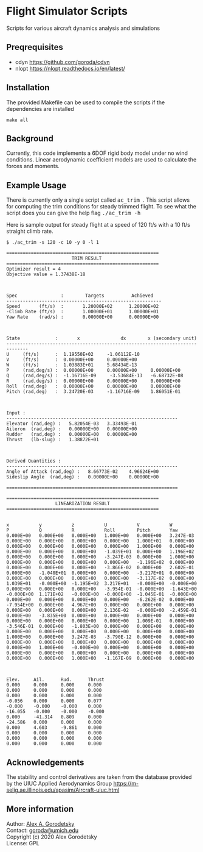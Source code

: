 # Flight Simulator Scripts

Scripts for various aircraft dynamics analysis and simulations

## Preqrequisites
* cdyn https://github.com/goroda/cdyn
* nlopt https://nlopt.readthedocs.io/en/latest/


## Installation
The provided Makefile can be used to compile the scripts if the dependencies are installed

``
make all
``

## Background

Currently, this code implements a 6DOF rigid body model under no wind conditions. Linear aerodynamic coefficient models are used to calculate the forces and moments.

## Example Usage
There is currently only a single script called <kbd> ac_trim </kbd>. This script allows for computing the trim conditions for steady trimmed flight. To see what the script does you can give the help flag <kbd> ./ac_trim -h </kbd>

Here is sample output for steady flight at a speed of 120 ft/s with a 10 ft/s straight climb rate.


``` shell
$ ./ac_trim -s 120 -c 10 -y 0 -l 1

========================================================
                        TRIM RESULT                     
========================================================
Optimizer result = 4
Objective value = 1.37438E-18



Spec                :        Targets          Achieved   
---------------------------------------------------------
Speed       (ft/s)  :       1.20000E+02      1.20000E+02
-Climb Rate (ft/s)  :       1.00000E+01      1.00000E+01
Yaw Rate    (rad/s) :       0.00000E+00      0.00000E+00



State             :       x               dx   	 	x (secondary unit)
------------------------------------------------------------------------------
U     (ft/s)      :  1.19550E+02     -1.06112E-10
V     (ft/s)      :  0.00000E+00     0.00000E+00
W     (ft/s)      :  1.03883E+01     5.68434E-13
P     (rad,deg/s) :  0.00000E+00     0.00000E+00 	 0.00000E+00
Q     (rad,deg/s) :  -1.16716E-09     -3.53684E-13 	 -6.68732E-08
R     (rad,deg/s) :  0.00000E+00     0.00000E+00 	 0.00000E+00
Roll  (rad,deg)   :  0.00000E+00     0.00000E+00 	 0.00000E+00
Pitch (rad,deg)   :  3.24720E-03     -1.16716E-09 	 1.86051E-01



Input :
---------------------------------------------------------------
Elevator (rad,deg) :   5.82054E-03 	 3.33493E-01
Aileron  (rad,deg) :   0.00000E+00 	 0.00000E+00
Rudder   (rad,deg) :   0.00000E+00 	 0.00000E+00
Thrust   (lb-slug) :   1.38872E+01



Derived Quantities :
---------------------------------------------------------------
Angle of Attack (rad,deg) :   8.66773E-02 	 4.96624E+00
Sideslip Angle  (rad,deg) :   0.00000E+00 	 0.00000E+00

===============================================================

========================================================
                  LINEARIZATION RESULT                  
========================================================


x           y           z           U           V           W           P           Q           R           Roll        Pitch       Yaw        
0.000E+00   0.000E+00   0.000E+00   1.000E+00   0.000E+00   3.247E-03   0.000E+00   0.000E+00   0.000E+00   0.000E+00   1.000E+01   0.000E+00   
0.000E+00   0.000E+00   0.000E+00   0.000E+00   1.000E+00   0.000E+00   0.000E+00   0.000E+00   0.000E+00   -1.039E+01  0.000E+00   1.196E+02   
0.000E+00   0.000E+00   0.000E+00   -3.247E-03  0.000E+00   1.000E+00   0.000E+00   0.000E+00   0.000E+00   0.000E+00   -1.196E+02  0.000E+00   
0.000E+00   0.000E+00   0.000E+00   -3.866E-02  0.000E+00   2.602E-01   0.000E+00   -1.040E+01  0.000E+00   0.000E+00   -3.217E+01  0.000E+00   
0.000E+00   0.000E+00   0.000E+00   0.000E+00   -3.117E-02  0.000E+00   1.039E+01   -0.000E+00  -1.195E+02  3.217E+01   -0.000E+00  -0.000E+00  
0.000E+00   0.000E+00   0.000E+00   -3.954E-01  -0.000E+00  -1.643E+00  -0.000E+00  1.171E+02   -0.000E+00  -0.000E+00  -1.045E-01  -0.000E+00  
0.000E+00   0.000E+00   0.000E+00   0.000E+00   -6.262E-02  0.000E+00   -7.954E+00  0.000E+00   4.967E+00   0.000E+00   0.000E+00   0.000E+00   
0.000E+00   0.000E+00   0.000E+00   2.136E-02   -0.000E+00  -2.459E-01  0.000E+00   -3.835E+00  0.000E+00   0.000E+00   0.000E+00   0.000E+00   
0.000E+00   0.000E+00   0.000E+00   0.000E+00   1.009E-01   0.000E+00   -3.546E-01  0.000E+00   -1.803E+00  0.000E+00   0.000E+00   0.000E+00   
0.000E+00   0.000E+00   0.000E+00   0.000E+00   0.000E+00   0.000E+00   1.000E+00   0.000E+00   3.247E-03   -3.790E-12  0.000E+00   0.000E+00   
0.000E+00   0.000E+00   0.000E+00   0.000E+00   0.000E+00   0.000E+00   0.000E+00   1.000E+00   -0.000E+00  0.000E+00   0.000E+00   0.000E+00   
0.000E+00   0.000E+00   0.000E+00   0.000E+00   0.000E+00   0.000E+00   0.000E+00   0.000E+00   1.000E+00   -1.167E-09  0.000E+00   0.000E+00   



Elev.     Ail.      Rud.      Thrust   
0.000     0.000     0.000     0.000     
0.000     0.000     0.000     0.000     
0.000     0.000     0.000     0.000     
-0.056    0.000     0.000     0.077     
-0.000    -0.000    -0.000    0.000     
-16.055   -0.000    -0.000    -0.000    
0.000     -41.314   0.809     0.000     
-24.586   0.000     0.000     0.000     
0.000     4.603     -9.861    0.000     
0.000     0.000     0.000     0.000     
0.000     0.000     0.000     0.000     
0.000     0.000     0.000     0.000   
```

## Acknowledgements

The stability and control derivatives are taken from the database provided by the UIUC Applied Aerodynamics Group https://m-selig.ae.illinois.edu/apasim/Aircraft-uiuc.html


## More information

Author: [Alex A. Gorodetsky](https://www.alexgorodetsky.com)  
Contact: [goroda@umich.edu](mailto:goroda@umich.edu)  
Copyright (c) 2020 Alex Gorodetsky  
License: GPL
